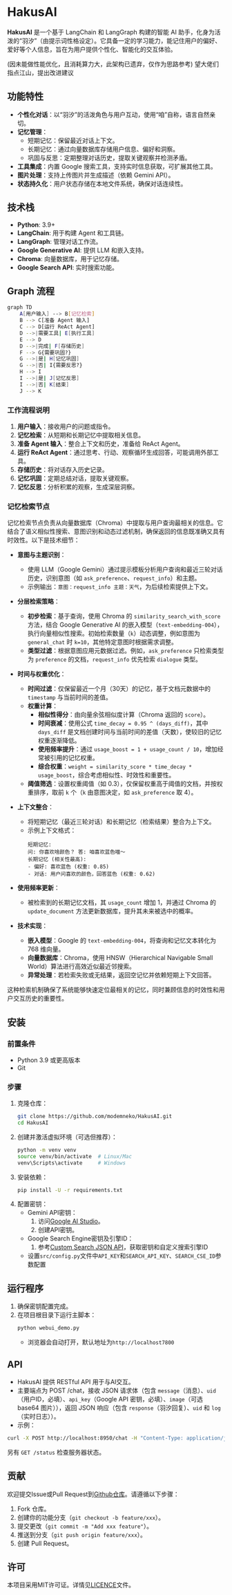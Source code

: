 # HakusAI

**HakusAI** 是一个基于 LangChain 和 LangGraph 构建的智能 AI 助手，化身为活泼的“羽汐”（由提示词性格设定）。它具备一定的学习能力，能记住用户的偏好、爱好等个人信息，旨在为用户提供个性化、智能化的交互体验。

(因未能做性能优化，且消耗算力大，此架构已遗弃，仅作为思路参考)
望大佬们指点江山，提出改进建议

## 功能特性

- **个性化对话**：以“羽汐”的活泼角色与用户互动，使用“咱”自称，语言自然亲切。
- **记忆管理**：
  - 短期记忆：保留最近对话上下文。
  - 长期记忆：通过向量数据库存储用户信息、偏好和洞察。
  - 巩固与反思：定期整理对话历史，提取关键观察并检测矛盾。
- **工具集成**：内置 Google 搜索工具，支持实时信息获取，可扩展其他工具。
- **图片处理**：支持上传图片并生成描述（依赖 Gemini API）。
- **状态持久化**：用户状态存储在本地文件系统，确保对话连续性。

## 技术栈

- **Python**: 3.9+
- **LangChain**: 用于构建 Agent 和工具链。
- **LangGraph**: 管理对话工作流。
- **Google Generative AI**: 提供 LLM 和嵌入支持。
- **Chroma**: 向量数据库，用于记忆存储。
- **Google Search API**: 实时搜索功能。

## Graph 流程
```bash
graph TD
    A[用户输入] --> B[记忆检索]
    B --> C[准备 Agent 输入]
    C --> D[运行 ReAct Agent]
    D -->|需要工具| E[执行工具]
    E --> D
    D -->|完成| F[存储历史]
    F --> G{需要巩固?}
    G -->|是| H[记忆巩固]
    G -->|否| I{需要反思?}
    H --> I
    I -->|是| J[记忆反思]
    I -->|否| K[结束]
    J --> K
   ```
### 工作流程说明
1. **用户输入**：接收用户的问题或指令。
2. **记忆检索**：从短期和长期记忆中提取相关信息。
3. **准备 Agent 输入**：整合上下文和历史，准备给 ReAct Agent。
4. **运行 ReAct Agent**：通过思考、行动、观察循环生成回答，可能调用外部工具。
5. **存储历史**：将对话存入历史记录。
6. **记忆巩固**：定期总结对话，提取关键观察。
7. **记忆反思**：分析积累的观察，生成深层洞察。

### 记忆检索节点

记忆检索节点负责从向量数据库（Chroma）中提取与用户查询最相关的信息。它结合了语义相似性搜索、意图识别和动态过滤机制，确保返回的信息既准确又具有时效性。以下是技术细节：

- **意图与主题识别**：
  - 使用 LLM（Google Gemini）通过提示模板分析用户查询和最近三轮对话历史，识别意图（如 `ask_preference`、`request_info`）和主题。
  - 示例输出：`意图：request_info 主题：天气`，为后续检索提供上下文。

- **分层检索策略**：
  - **初步检索**：基于查询，使用 Chroma 的 `similarity_search_with_score` 方法，结合 Google Generative AI 的嵌入模型（`text-embedding-004`），执行向量相似性搜索。初始检索数量（`k`）动态调整，例如意图为 `general_chat` 时 `k=10`，其他特定意图时根据需求调整。
  - **类型过滤**：根据意图应用元数据过滤。例如，`ask_preference` 只检索类型为 `preference` 的文档，`request_info` 优先检索 `dialogue` 类型。

- **时间与权重优化**：
  - **时间过滤**：仅保留最近一个月（30天）的记忆，基于文档元数据中的 `timestamp` 与当前时间的差值。
  - **权重计算**：
    - **相似性得分**：由向量余弦相似度计算（Chroma 返回的 `score`）。
    - **时间衰减**：使用公式 `time_decay = 0.95 ^ (days_diff)`，其中 `days_diff` 是文档创建时间与当前时间的差值（天数），使较旧的记忆权重逐渐降低。
    - **使用频率提升**：通过 `usage_boost = 1 + usage_count / 10`，增加经常被引用的记忆权重。
    - **综合权重**：`weight = similarity_score * time_decay * usage_boost`，综合考虑相似性、时效性和重要性。
  - **阈值筛选**：设置权重阈值（如 0.3），仅保留权重高于阈值的文档，并按权重排序，取前 `k` 个（`k` 由意图决定，如 `ask_preference` 取 4）。

- **上下文整合**：
  - 将短期记忆（最近三轮对话）和长期记忆（检索结果）整合为上下文。
  - 示例上下文格式：
    ```
    短期记忆:
    问: 你喜欢啥颜色？ 答: 咱喜欢蓝色喵～
    长期记忆 (相关性最高):
    - 偏好: 喜欢蓝色 (权重: 0.85)
    - 对话: 用户问喜欢的颜色，回答蓝色 (权重: 0.62)
    ```

- **使用频率更新**：
  - 被检索到的长期记忆文档，其 `usage_count` 增加 1，并通过 Chroma 的 `update_document` 方法更新数据库，提升其未来被选中的概率。

- **技术实现**：
  - **嵌入模型**：Google 的 `text-embedding-004`，将查询和记忆文本转化为 768 维向量。
  - **向量数据库**：Chroma，使用 HNSW（Hierarchical Navigable Small World）算法进行高效近似最近邻搜索。
  - **异常处理**：若检索失败或无结果，返回空记忆并依赖短期上下文回答。

这种检索机制确保了系统能够快速定位最相关的记忆，同时兼顾信息的时效性和用户交互历史的重要性。

## 安装

### 前置条件
- Python 3.9 或更高版本
- Git

### 步骤
1. 克隆仓库：
   ```bash
   git clone https://github.com/modemneko/HakusAI.git
   cd HakusAI
   ```
2. 创建并激活虚拟环境（可选但推荐）：
   ```bash
   python -m venv venv
   source venv/bin/activate  # Linux/Mac
   venv\Scripts\activate     # Windows
   ```
3. 安装依赖：
   ```bash
   pip install -U -r requirements.txt
   ```
4. 配置密钥：
   - Gemini API密钥：
      1. 访问[Google AI Studio](https://aistudio.google.com/apikey?)。
      2. 创建API密钥。
   - Google Search Engine密钥及引擎ID：
      1. 参考[Custom Search JSON API](https://developers.google.com/custom-search/v1/overview?hl=zh-cn)，获取密钥和自定义搜索引擎ID
   - 设置`src/config.py`文件中`API_KEY`和`SEARCH_API_KEY`、`SEARCH_CSE_ID`参数配置

## 运行程序
1. 确保密钥配置完成。
2. 在项目根目录下运行主脚本：
   ```bash
   python webui_demo.py
   ```
   - 浏览器会自动打开，默认地址为`http://localhost7800`

## API
- HakusAI 提供 RESTful API 用于与AI交互。
- 主要端点为 POST /chat，接收 JSON 请求体（包含 `message`（消息）、`uid`（用户ID，必填）、`api_key`（Google API 密钥，必填）、`image`（可选 base64 图片）），返回 JSON 响应（包含 `response`（羽汐回复）、`uid` 和 `log`（实时日志））。
- 示例：
```bash
curl -X POST http://localhost:8950/chat -H "Content-Type: application/json" -d '{"message": "今天天气咋样？", "uid": "user1", "api_key": "YOUR_API_KEY"}'。
```
另有 `GET /status` 检查服务器状态。



## 贡献
欢迎提交Issue或Pull Request到[Github仓库](https://github.com/modemneko/HakusAI.git)。请遵循以下步骤：
1. Fork 仓库。
2. 创建你的功能分支（`git checkout -b feature/xxx`）。
3. 提交更改（`git commit -m "Add xxx feature"`）。
4. 推送到分支（`git push origin feature/xxx`）。
5. 创建 Pull Request。

## 许可
本项目采用MIT许可证。详情见[LICENCE](https://github.com/modemneko/HakusAI/blob/main/LICENSE)文件。
